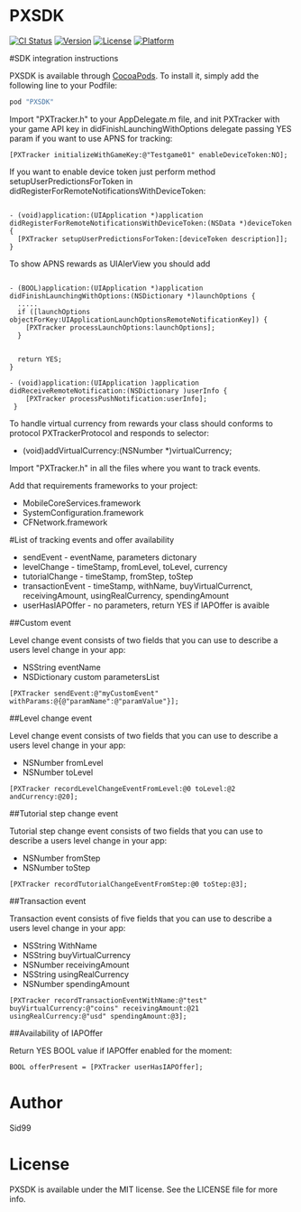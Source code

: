 # PXSDK

[![CI Status](http://img.shields.io/travis/agilie/PXSDK.svg?style=flat)](https://travis-ci.org/agilie/PXSDK)
[![Version](https://img.shields.io/cocoapods/v/PXSDK.svg?style=flat)](http://cocoapods.org/pods/PXSDK)
[![License](https://img.shields.io/cocoapods/l/PXSDK.svg?style=flat)](http://cocoapods.org/pods/PXSDK)
[![Platform](https://img.shields.io/cocoapods/p/PXSDK.svg?style=flat)](http://cocoapods.org/pods/PXSDK)

#SDK integration instructions

PXSDK is available through [CocoaPods](http://cocoapods.org). To install
it, simply add the following line to your Podfile:

```ruby
pod "PXSDK"
```

Import "PXTracker.h" to your AppDelegate.m file, and init PXTracker with your game API key in didFinishLaunchingWithOptions delegate passing YES param if you want to use APNS for tracking:
```obj-c
[PXTracker initializeWithGameKey:@"Testgame01" enableDeviceToken:NO];
```

If you want to enable device token just perform method setupUserPredictionsForToken in didRegisterForRemoteNotificationsWithDeviceToken:

```obj-c

- (void)application:(UIApplication *)application didRegisterForRemoteNotificationsWithDeviceToken:(NSData *)deviceToken {
  [PXTracker setupUserPredictionsForToken:[deviceToken description]];
}
```
To show APNS rewards as UIAlerView you should add

```obj-c
 
- (BOOL)application:(UIApplication *)application didFinishLaunchingWithOptions:(NSDictionary *)launchOptions {
  .....
  if ([launchOptions objectForKey:UIApplicationLaunchOptionsRemoteNotificationKey]) {
    [PXTracker processLaunchOptions:launchOptions];
  }
  
  
  return YES;
}
 
- (void)application:(UIApplication )application didReceiveRemoteNotification:(NSDictionary )userInfo {
    [PXTracker processPushNotification:userInfo];
 }
```

To handle virtual currency from rewards your class should conforms to protocol PXTrackerProtocol and responds to selector:

- (void)addVirtualCurrency:(NSNumber *)virtualCurrency;

Import "PXTracker.h" in all the files where you want to track events.

Add that requirements frameworks to your project:
  * MobileCoreServices.framework
  * SystemConfiguration.framework
  * CFNetwork.framework

#List of tracking events and offer availability
  * sendEvent         - eventName, parameters dictonary
  * levelChange       - timeStamp, fromLevel, toLevel, currency
  * tutorialChange    - timeStamp, fromStep, toStep
  * transactionEvent  - timeStamp, withName, buyVirtualCurrenct, receivingAmount, usingRealCurrency, spendingAmount
  * userHasIAPOffer  - no parameters, return YES if IAPOffer is avaible

##Custom event

Level change event consists of two fields that you can use to describe a users level change in your app:
* NSString eventName
* NSDictionary custom parametersList

```obj-c
[PXTracker sendEvent:@"myCustomEvent" withParams:@{@"paramName":@"paramValue"}];
```

##Level change event

Level change event consists of two fields that you can use to describe a users level change in your app:
* NSNumber fromLevel
* NSNumber toLevel

```obj-c
[PXTracker recordLevelChangeEventFromLevel:@0 toLevel:@2 andCurrency:@20];
```
 
##Tutorial step change event

Tutorial step change event consists of two fields that you can use to describe a users level change in your app:
* NSNumber fromStep
* NSNumber toStep

```obj-c
[PXTracker recordTutorialChangeEventFromStep:@0 toStep:@3];
```     

##Transaction event

Transaction event consists of five fields that you can use to describe a users level change in your app:
* NSString WithName
* NSString buyVirtualCurrency
* NSNumber receivingAmount
* NSString usingRealCurrency
* NSNumber spendingAmount

```obj-c
[PXTracker recordTransactionEventWithName:@"test" buyVirtualCurrency:@"coins" receivingAmount:@21 usingRealCurrency:@"usd" spendingAmount:@3];
```

##Availability of IAPOffer 

Return  YES BOOL value if IAPOffer enabled for the moment:

```obj-c
BOOL offerPresent = [PXTracker userHasIAPOffer];
```   

# Author

Sid99

# License

PXSDK is available under the MIT license. See the LICENSE file for more info.
